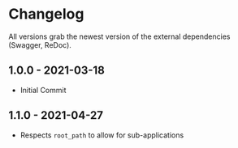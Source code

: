 # Changelog

All versions grab the newest version of the external dependencies (Swagger, ReDoc).

## 1.0.0 - 2021-03-18
- Initial Commit

## 1.1.0 - 2021-04-27
- Respects `root_path` to allow for sub-applications
